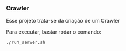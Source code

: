 ### Crawler
Esse projeto trata-se da criação de um Crawler

Para executar, bastar rodar o comando:
```
./run_server.sh
```